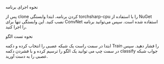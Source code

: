 نحوه اجرای برنامه

پس از clone کردن برنامه، ابتدا وابستگی torchsharp-cpu را با استفاده از NuGet نصب کنید. این وابستگی تنها برای ConvNet استفاده شده است. 
سپس می‌توانید برنامه را اجرا کنید.

نحوه تست الگو

ابتدا در سمت راست یک شبکه عصبی را انتخاب کرده و دکمه Train را فشار دهید. 
سپس در سمت چپ می توانید یک الگو را ترسیم کرده و با فشردن دکمه classify جواب شبکه عصبی را به دست آورید.
